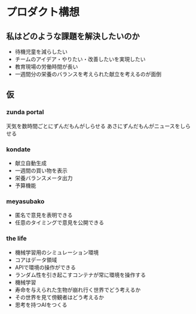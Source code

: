 # プロダクト構想

## 私はどのような課題を解決したいのか

- 待機児童を減らしたい
- チームのアイデア・やりたい・改善したいを実現したい
- 教育現場の労働時間が長い
- 一週間分の栄養のバランスを考えられた献立を考えるのが面倒

## 仮

### zunda portal

天気を数時間ごとにずんだもんがしらせる
あさにずんだもんがニュースをしらせる


### kondate

- 献立自動生成
- 一週間の買い物を表示
- 栄養バランスメータ出力
- 予算機能

### meyasubako

- 匿名で意見を表明できる
- 任意のタイミングで意見を公開できる

### the life

- 機械学習用のシミュレーション環境
- コアはデータ領域
- APIで環境の操作ができる
- ランダム性を引き起こすコンテナが常に環境を操作する
- 機械学習
- 寿命を与えられた生物が崩れ行く世界でどう考えるか
- その世界を見て傍観者はどう考えるか
- 思考を持つAIをつくる
